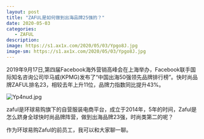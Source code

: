 ```yaml
---
layout: post
title: "ZAFUL是如何做到出海品牌25强的？"
date: 2020-05-03
categories:
   - ZAFUL
description:
image: https://s1.ax1x.com/2020/05/03/Ypgo8J.jpg
image-sm: https://s1.ax1x.com/2020/05/03/Ypgo8J.jpg
---
```


2019年9月17日,第四届Facebook海外营销高峰会在上海举办，Facebook联手国际知名咨询公司毕马威(KPMG)发布了“中国出海50强领先品牌排行榜”。快时尚品牌ZAFUL排名23，相较去年上升11位，品牌力指数同比提升43%。

<img src="https://s1.ax1x.com/2020/05/04/Yp4nud.jpg" alt="Yp4nud.jpg" border="0" />

zaful是环球易购旗下的自营服装电商平台，成立于2014年，5年的时间，Zaful是怎么跻身全球快时尚品牌阵营，做到出海品牌23强，时尚类第二的呢？

作为环球易购Zaful的前员工，我可以和大家聊一聊。